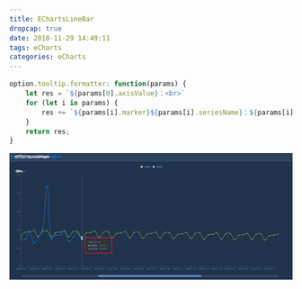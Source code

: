 ```yaml
---
title: EChartsLineBar
dropcap: true
date: 2018-11-29 14:49:11
tags: eCharts
categories: eCharts
---
```

```javascript
option.tooltip.formatter: function(params) {
    let res = `${params[0].axisValue}：<br>`
    for (let i in params) {
        res += `${params[i].marker}${params[i].seriesName}：${params[i].value}个<br>`
    }
    return res;
}
```
![](./EChartsLineBar/tooltips0.png)